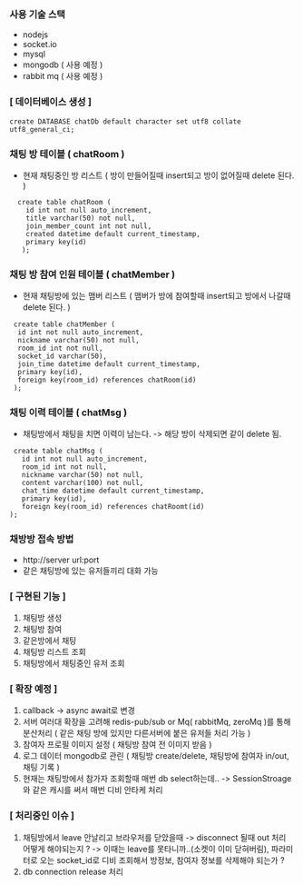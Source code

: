  
 ### 사용 기술 스택
  - nodejs
  - socket.io
  - mysql
  - mongodb ( 사용 예정 )
  - rabbit mq ( 사용 예정 )


 ### [ 데이터베이스 생성 ]
 ```
 create DATABASE chatDb default character set utf8 collate utf8_general_ci;
 ```
 
 ### 채팅 방 테이블 ( chatRoom )
  - 현재 채팅중인 방 리스트 ( 방이 만들어질때 insert되고 방이 없어질때 delete 된다. )
 ```
   create table chatRoom (
     id int not null auto_increment,
     title varchar(50) not null,
     join_member_count int not null,
     created datetime default current_timestamp,
     primary key(id)
    );
 ```
 
 ### 채팅 방 참여 인원 테이블 ( chatMember )
  - 현재 채팅방에 있는 맴버 리스트 ( 맴버가 방에 참여할때 insert되고 방에서 나갈때 delete 된다. )
  ```
   create table chatMember ( 
    id int not null auto_increment,
    nickname varchar(50) not null,
    room_id int not null,
    socket_id varchar(50),
    join_time datetime default current_timestamp,
    primary key(id),
    foreign key(room_id) references chatRoom(id)
   );
  ```
 
 ### 채팅 이력 테이블 ( chatMsg )
  - 채팅방에서 채팅을 치면 이력이 남는다. -> 해당 방이 삭제되면 같이 delete 됨.
 ```
  create table chatMsg (
    id int not null auto_increment,
    room_id int not null,
    nickname varchar(50) not null,
    content varchar(100) not null,
    chat_time datetime default current_timestamp,
    primary key(id),
    foreign key(room_id) references chatRoomt(id)
 );
 ```

 
 ### 채방방 접속 방법
 - http://server url:port
 - 같은 채팅방에 있는 유저들끼리 대화 가능

### [ 구현된 기능 ]
 1. 채팅방 생성
 2. 채팅방 참여
 3. 같은방에서 채팅
 4. 채팅방 리스트 조회
 5. 채팅방에서 채팅중인 유저 조회
 
 
### [ 확장 예정 ]
 1. callback -> async await로 변경
 2. 서버 여러대 확장을 고려해 redis-pub/sub or Mq( rabbitMq, zeroMq )를 통해 분산처리 ( 같은 채팅 방에 있지만 다른서버에 붙은 유저들 처리 가능 )
 3. 참여자 프로필 이미지 설정 ( 채팅방 참여 전 이미지 받음 )
 4. 로그 데이터 mongodb로 관린 ( 채팅방 create/delete,  채팅방에 참여자 in/out, 채팅 기록 )
 5. 현재는 채팅방에서 참가자 조회할때 매번 db select하는데.. ->  SessionStroage와 같은 캐시를 써서 매번 디비 안타케 처리
 
### [ 처리중인 이슈 ]
  1. 채팅방에서 leave 안날리고 브라우저를 닫았을때 -> disconnect 될때 out 처리 어떻게 해야되는지 ?  -> 이때는 leave를 못타니까..(소켓이 이미 닫혀버림),  파라미터로 오는 socket_id로 디비 조회해서 방정보, 참여자 정보를 삭제해야 되는가 ?
  2. db connection release 처리 
  
  

